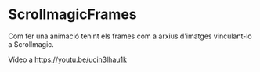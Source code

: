 # ScrollmagicFrames
Com fer una animació tenint els frames com a arxius d'imatges vinculant-lo a Scrollmagic.

Vídeo a https://youtu.be/ucin3lhau1k
